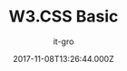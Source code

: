 ---
title: W3.CSS Basic
github: https://github.com/it-gro/hugo-theme-w3css-basic
demo: https://it-gro.github.io/hugo-theme-w3css-basic.github.io/
author: it-gro
ssg:
  - Hugo
cms:
  - Markdown
date: 2017-11-08T13:26:44.000Z
draft: true
publish_date: '2017-11-08T13:26:44Z'
update_date: '2021-09-05T11:04:42Z'
github_star: 48
github_fork: 24
---